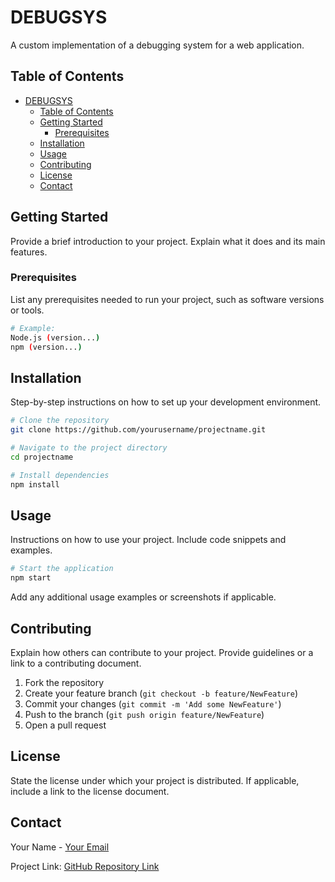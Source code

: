 # DEBUGSYS

A custom implementation of a debugging system for a web application.

## Table of Contents

- [DEBUGSYS](#debugsys)
  - [Table of Contents](#table-of-contents)
  - [Getting Started](#getting-started)
    - [Prerequisites](#prerequisites)
  - [Installation](#installation)
  - [Usage](#usage)
  - [Contributing](#contributing)
  - [License](#license)
  - [Contact](#contact)

## Getting Started

Provide a brief introduction to your project. Explain what it does and its main features.

### Prerequisites

List any prerequisites needed to run your project, such as software versions or tools.

```bash
# Example:
Node.js (version...)
npm (version...)
```


## Installation

Step-by-step instructions on how to set up your development environment.

```bash
# Clone the repository
git clone https://github.com/yourusername/projectname.git

# Navigate to the project directory
cd projectname

# Install dependencies
npm install
```


## Usage

Instructions on how to use your project. Include code snippets and examples.

```bash
# Start the application
npm start
```


Add any additional usage examples or screenshots if applicable.

## Contributing

Explain how others can contribute to your project. Provide guidelines or a link to a contributing document.

1. Fork the repository
2. Create your feature branch (`git checkout -b feature/NewFeature`)
3. Commit your changes (`git commit -m 'Add some NewFeature'`)
4. Push to the branch (`git push origin feature/NewFeature`)
5. Open a pull request

## License

State the license under which your project is distributed. If applicable, include a link to the license document.

## Contact

Your Name - [Your Email](mailto:youremail@example.com)

Project Link: [GitHub Repository Link](https://github.com/yourusername/projectname)
